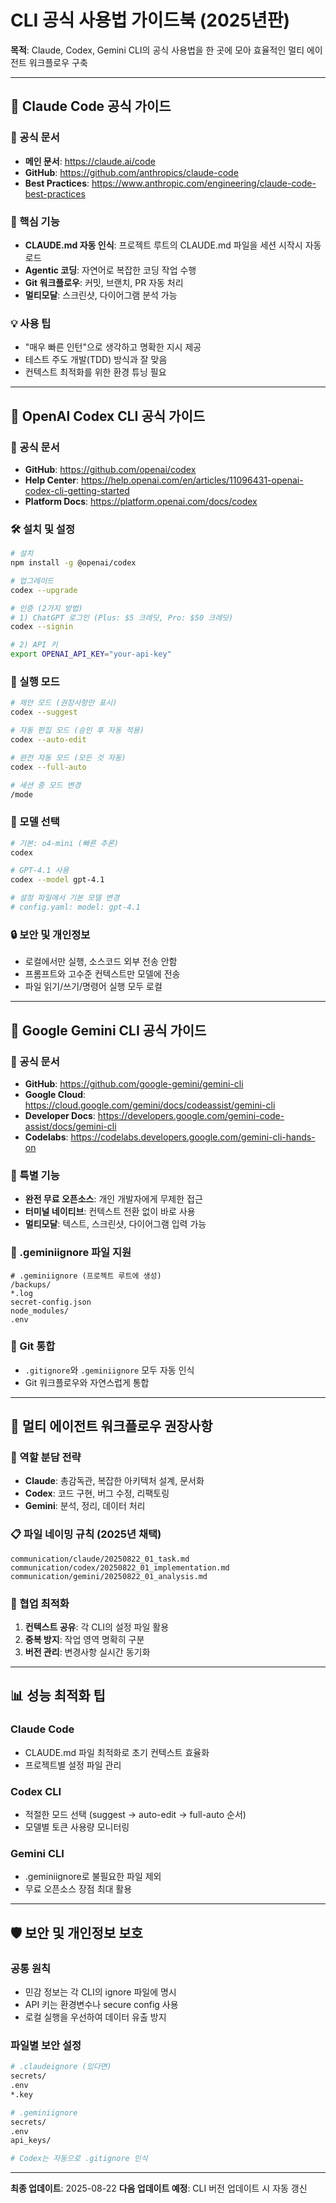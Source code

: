 # CLI 공식 사용법 가이드북 (2025년판)

**목적**: Claude, Codex, Gemini CLI의 공식 사용법을 한 곳에 모아 효율적인 멀티 에이전트 워크플로우 구축

---

## 🤖 Claude Code 공식 가이드

### 📍 공식 문서
- **메인 문서**: https://claude.ai/code
- **GitHub**: https://github.com/anthropics/claude-code
- **Best Practices**: https://www.anthropic.com/engineering/claude-code-best-practices

### 🚀 핵심 기능
- **CLAUDE.md 자동 인식**: 프로젝트 루트의 CLAUDE.md 파일을 세션 시작시 자동 로드
- **Agentic 코딩**: 자연어로 복잡한 코딩 작업 수행
- **Git 워크플로우**: 커밋, 브랜치, PR 자동 처리
- **멀티모달**: 스크린샷, 다이어그램 분석 가능

### 💡 사용 팁
- "매우 빠른 인턴"으로 생각하고 명확한 지시 제공
- 테스트 주도 개발(TDD) 방식과 잘 맞음
- 컨텍스트 최적화를 위한 환경 튜닝 필요

---

## 🔧 OpenAI Codex CLI 공식 가이드  

### 📍 공식 문서
- **GitHub**: https://github.com/openai/codex
- **Help Center**: https://help.openai.com/en/articles/11096431-openai-codex-cli-getting-started
- **Platform Docs**: https://platform.openai.com/docs/codex

### 🛠️ 설치 및 설정
```bash
# 설치
npm install -g @openai/codex

# 업그레이드  
codex --upgrade

# 인증 (2가지 방법)
# 1) ChatGPT 로그인 (Plus: $5 크레딧, Pro: $50 크레딧)
codex --signin

# 2) API 키
export OPENAI_API_KEY="your-api-key"
```

### 🎯 실행 모드
```bash
# 제안 모드 (권장사항만 표시)
codex --suggest

# 자동 편집 모드 (승인 후 자동 적용)  
codex --auto-edit

# 완전 자동 모드 (모든 것 자동)
codex --full-auto

# 세션 중 모드 변경
/mode
```

### 🧠 모델 선택
```bash
# 기본: o4-mini (빠른 추론)
codex

# GPT-4.1 사용
codex --model gpt-4.1

# 설정 파일에서 기본 모델 변경
# config.yaml: model: gpt-4.1
```

### 🔒 보안 및 개인정보
- 로컬에서만 실행, 소스코드 외부 전송 안함
- 프롬프트와 고수준 컨텍스트만 모델에 전송
- 파일 읽기/쓰기/명령어 실행 모두 로컬

---

## 🎯 Google Gemini CLI 공식 가이드

### 📍 공식 문서
- **GitHub**: https://github.com/google-gemini/gemini-cli
- **Google Cloud**: https://cloud.google.com/gemini/docs/codeassist/gemini-cli  
- **Developer Docs**: https://developers.google.com/gemini-code-assist/docs/gemini-cli
- **Codelabs**: https://codelabs.developers.google.com/gemini-cli-hands-on

### 💎 특별 기능
- **완전 무료 오픈소스**: 개인 개발자에게 무제한 접근
- **터미널 네이티브**: 컨텍스트 전환 없이 바로 사용
- **멀티모달**: 텍스트, 스크린샷, 다이어그램 입력 가능

### 📁 .geminiignore 파일 지원
```gitignore
# .geminiignore (프로젝트 루트에 생성)
/backups/
*.log
secret-config.json
node_modules/
.env
```

### 🔄 Git 통합
- `.gitignore`와 `.geminiignore` 모두 자동 인식
- Git 워크플로우와 자연스럽게 통합

---

## 🚀 멀티 에이전트 워크플로우 권장사항

### 🎯 역할 분담 전략
- **Claude**: 총감독관, 복잡한 아키텍처 설계, 문서화
- **Codex**: 코드 구현, 버그 수정, 리팩토링  
- **Gemini**: 분석, 정리, 데이터 처리

### 📋 파일 네이밍 규칙 (2025년 채택)
```
communication/claude/20250822_01_task.md
communication/codex/20250822_01_implementation.md  
communication/gemini/20250822_01_analysis.md
```

### 🔄 협업 최적화
1. **컨텍스트 공유**: 각 CLI의 설정 파일 활용
2. **중복 방지**: 작업 영역 명확히 구분
3. **버전 관리**: 변경사항 실시간 동기화

---

## 📊 성능 최적화 팁

### Claude Code
- CLAUDE.md 파일 최적화로 초기 컨텍스트 효율화
- 프로젝트별 설정 파일 관리

### Codex CLI  
- 적절한 모드 선택 (suggest → auto-edit → full-auto 순서)
- 모델별 토큰 사용량 모니터링

### Gemini CLI
- .geminiignore로 불필요한 파일 제외
- 무료 오픈소스 장점 최대 활용

---

## 🛡️ 보안 및 개인정보 보호

### 공통 원칙
- 민감 정보는 각 CLI의 ignore 파일에 명시
- API 키는 환경변수나 secure config 사용
- 로컬 실행을 우선하여 데이터 유출 방지

### 파일별 보안 설정
```bash
# .claudeignore (있다면)
secrets/
.env
*.key

# .geminiignore  
secrets/
.env
api_keys/

# Codex는 자동으로 .gitignore 인식
```

---

**최종 업데이트**: 2025-08-22
**다음 업데이트 예정**: CLI 버전 업데이트 시 자동 갱신